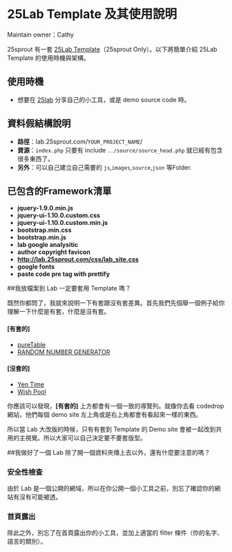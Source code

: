 # 25Lab Template 及其使用說明

Maintain owner：Cathy

25sprout 有一套 [25Lab Template](https://drive.google.com/a/25sprout.com/file/d/0B4FiKSJ3us2LOEdLN05BOEpsYWM/view?usp=sharing)（25sprout Only）。以下將簡單介紹 25Lab Template 的使用時機與架構。


## 使用時機
* 想要在 [25lab](lab.25sprout.com) 分享自己的小工具，或是 demo source code 時。

## 資料假結構說明
* **路徑**：lab.25sprout.com/`YOUR_PROJECT_NAME`/
* **資源**：`index.php` 只要有 include `../source/source_head.php` 就已經有包含很多東西了。
* **另外**：可以自己建立自己需要的 `js`,`images`,`source`,`json` 等Folder.

## 已包含的Framework清單
* **jquery-1.9.0.min.js**
* **jquery-ui-1.10.0.custom.css**
* **jquery-ui-1.10.0.custom.min.js**
* **bootstrap.min.css**
* **bootstrap.min.js**
* **lab google analysitic**
* **author copyright favicon**
* **http://lab.25sprout.com/css/lab_site.css**
* **google fonts**
* **paste code pre tag with prettify**

##我放檔案到 Lab 一定要套用 Template 嗎？

既然你都問了，我就來說明一下有套跟沒有套差異。首先我們先個舉一個例子給你理解一下什麼是有套，什麼是沒有套。

#### [有套的]
* [pureTable](http://lab.25sprout.com/pureTable/)
* [RANDOM NUMBER GENERATOR](http://lab.25sprout.com/nrprnd/)

#### [沒套的]
* [Yen Time](http://lab.25sprout.com/pureTable/)
* [Wish Pool](http://lab.25sprout.com/wishpool/)

你應該可以發現，**[有套的]** 上方都會有一個一致的導覽列。就像你去看 codedrop 網站，他們每個 demo site 左上角或是右上角都會有看起來一樣的東西。

所以當 Lab 大改版的時候，只有有套到 Template 的 Demo site 會被一起改到共用的主視覺。所以大家可以自己決定要不要套版型。

##我做好了一個 Lab 除了開一個資料夾傳上去以外，還有什麼要注意的嗎？

### 安全性檢查
由於 Lab 是一個公開的網域，所以在你公開一個小工具之前，別忘了確認你的網站有沒有可能被透。

### 首頁露出
除此之外，別忘了在首頁露出你的小工具，並加上適當的 filter 條件（你的名字、語言的類別）。





